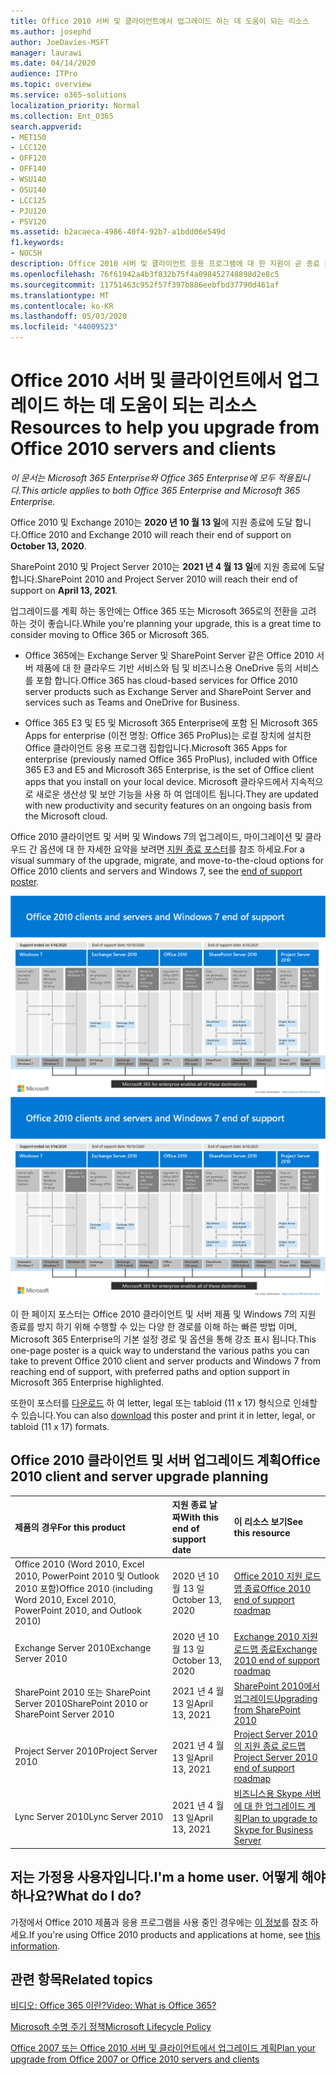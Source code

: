 ```yaml
---
title: Office 2010 서버 및 클라이언트에서 업그레이드 하는 데 도움이 되는 리소스
ms.author: josephd
author: JoeDavies-MSFT
manager: laurawi
ms.date: 04/14/2020
audience: ITPro
ms.topic: overview
ms.service: o365-solutions
localization_priority: Normal
ms.collection: Ent_O365
search.appverid:
- MET150
- LCC120
- OFF120
- OFF140
- WSU140
- OSU140
- LCC125
- PJU120
- PSV120
ms.assetid: b2acaeca-4986-40f4-92b7-a1bdd06e549d
f1.keywords:
- NOCSH
description: Office 2010 서버 및 클라이언트 응용 프로그램에 대 한 지원이 곧 종료 되며 사용자 지정 지원 계약을 사용할 수 없습니다. 이 문서를 사용 하 여 업그레이드 계획을 시작 합니다.
ms.openlocfilehash: 76f61942a4b3f832b75f4a098452748898d2e8c5
ms.sourcegitcommit: 11751463c952f57f397b886eebfbd37790d461af
ms.translationtype: MT
ms.contentlocale: ko-KR
ms.lasthandoff: 05/03/2020
ms.locfileid: "44009523"
---
```

# <a name="resources-to-help-you-upgrade-from-office-2010-servers-and-clients"></a><span data-ttu-id="a4219-104">Office 2010 서버 및 클라이언트에서 업그레이드 하는 데 도움이 되는 리소스</span><span class="sxs-lookup"><span data-stu-id="a4219-104">Resources to help you upgrade from Office 2010 servers and clients</span></span>

<span data-ttu-id="a4219-105">*이 문서는 Microsoft 365 Enterprise와 Office 365 Enterprise에 모두 적용됩니다.*</span><span class="sxs-lookup"><span data-stu-id="a4219-105">*This article applies to both Office 365 Enterprise and Microsoft 365 Enterprise.*</span></span>

<span data-ttu-id="a4219-106">Office 2010 및 Exchange 2010는 **2020 년 10 월 13 일**에 지원 종료에 도달 합니다.</span><span class="sxs-lookup"><span data-stu-id="a4219-106">Office 2010 and Exchange 2010 will reach their end of support on **October 13, 2020**.</span></span> 

<span data-ttu-id="a4219-107">SharePoint 2010 및 Project Server 2010는 **2021 년 4 월 13 일**에 지원 종료에 도달 합니다.</span><span class="sxs-lookup"><span data-stu-id="a4219-107">SharePoint 2010 and Project Server 2010 will reach their end of support on **April 13, 2021**.</span></span>

<span data-ttu-id="a4219-108">업그레이드를 계획 하는 동안에는 Office 365 또는 Microsoft 365로의 전환을 고려 하는 것이 좋습니다.</span><span class="sxs-lookup"><span data-stu-id="a4219-108">While you're planning your upgrade, this is a great time to consider moving to Office 365 or Microsoft 365.</span></span> 

- <span data-ttu-id="a4219-109">Office 365에는 Exchange Server 및 SharePoint Server 같은 Office 2010 서버 제품에 대 한 클라우드 기반 서비스와 팀 및 비즈니스용 OneDrive 등의 서비스를 포함 합니다.</span><span class="sxs-lookup"><span data-stu-id="a4219-109">Office 365 has cloud-based services for Office 2010 server products such as Exchange Server and SharePoint Server and services such as Teams and OneDrive for Business.</span></span> 

- <span data-ttu-id="a4219-110">Office 365 E3 및 E5 및 Microsoft 365 Enterprise에 포함 된 Microsoft 365 Apps for enterprise (이전 명칭: Office 365 ProPlus)는 로컬 장치에 설치한 Office 클라이언트 응용 프로그램 집합입니다.</span><span class="sxs-lookup"><span data-stu-id="a4219-110">Microsoft 365 Apps for enterprise (previously named Office 365 ProPlus), included with Office 365 E3 and E5 and Microsoft 365 Enterprise, is the set of Office client apps that you install on your local device.</span></span> <span data-ttu-id="a4219-111">Microsoft 클라우드에서 지속적으로 새로운 생산성 및 보안 기능을 사용 하 여 업데이트 됩니다.</span><span class="sxs-lookup"><span data-stu-id="a4219-111">They are updated with new productivity and security features on an ongoing basis from the Microsoft cloud.</span></span>

<span data-ttu-id="a4219-112">Office 2010 클라이언트 및 서버 및 Windows 7의 업그레이드, 마이그레이션 및 클라우드 간 옵션에 대 한 자세한 요약을 보려면 [지원 종료 포스터](./media/upgrade-from-office-2010-servers-and-products/Office2010Windows7EndOfSupport.pdf)를 참조 하세요.</span><span class="sxs-lookup"><span data-stu-id="a4219-112">For a visual summary of the upgrade, migrate, and move-to-the-cloud options for Office 2010 clients and servers and Windows 7, see the [end of support poster](./media/upgrade-from-office-2010-servers-and-products/Office2010Windows7EndOfSupport.pdf).</span></span>

<span data-ttu-id="a4219-113">[![Office 2010 클라이언트 및 서버와 Windows 7에 대한 지원 종료 포스터 이미지](./media/upgrade-from-office-2010-servers-and-products/office2010-windows7-end-of-support.png)](./media/upgrade-from-office-2010-servers-and-products/Office2010Windows7EndOfSupport.pdf)</span><span class="sxs-lookup"><span data-stu-id="a4219-113">[![Image for the end of support for Office 2010 clients and servers and Windows 7 poster](./media/upgrade-from-office-2010-servers-and-products/office2010-windows7-end-of-support.png)](./media/upgrade-from-office-2010-servers-and-products/Office2010Windows7EndOfSupport.pdf)</span></span>

<span data-ttu-id="a4219-114">이 한 페이지 포스터는 Office 2010 클라이언트 및 서버 제품 및 Windows 7의 지원 종료를 방지 하기 위해 수행할 수 있는 다양 한 경로를 이해 하는 빠른 방법 이며, Microsoft 365 Enterprise의 기본 설정 경로 및 옵션을 통해 강조 표시 됩니다.</span><span class="sxs-lookup"><span data-stu-id="a4219-114">This one-page poster is a quick way to understand the various paths you can take to prevent Office 2010 client and server products and Windows 7 from reaching end of support, with preferred paths and option support in Microsoft 365 Enterprise highlighted.</span></span>

<span data-ttu-id="a4219-115">또한이 포스터를 [다운로드](https://github.com/MicrosoftDocs/microsoft-365-docs/raw/public/microsoft-365/media/migration-microsoft-365-enterprise-workload/Office2010Windows7EndOfSupport.pdf) 하 여 letter, legal 또는 tabloid (11 x 17) 형식으로 인쇄할 수 있습니다.</span><span class="sxs-lookup"><span data-stu-id="a4219-115">You can also [download](https://github.com/MicrosoftDocs/microsoft-365-docs/raw/public/microsoft-365/media/migration-microsoft-365-enterprise-workload/Office2010Windows7EndOfSupport.pdf) this poster and print it in letter, legal, or tabloid (11 x 17) formats.</span></span>
      
## <a name="office-2010-client-and-server-upgrade-planning"></a><span data-ttu-id="a4219-116">Office 2010 클라이언트 및 서버 업그레이드 계획</span><span class="sxs-lookup"><span data-stu-id="a4219-116">Office 2010 client and server upgrade planning</span></span>
  
|<span data-ttu-id="a4219-117">**제품의 경우**</span><span class="sxs-lookup"><span data-stu-id="a4219-117">**For this product**</span></span>|<span data-ttu-id="a4219-118">**지원 종료 날짜**</span><span class="sxs-lookup"><span data-stu-id="a4219-118">**With this end of support date**</span></span>|<span data-ttu-id="a4219-119">**이 리소스 보기**</span><span class="sxs-lookup"><span data-stu-id="a4219-119">**See this resource**</span></span>|
|:-----|:-----|:-----|
|<span data-ttu-id="a4219-120">Office 2010 (Word 2010, Excel 2010, PowerPoint 2010 및 Outlook 2010 포함)</span><span class="sxs-lookup"><span data-stu-id="a4219-120">Office 2010 (including Word 2010, Excel 2010, PowerPoint 2010, and Outlook 2010)</span></span>  <br/> | <span data-ttu-id="a4219-121">2020 년 10 월 13 일</span><span class="sxs-lookup"><span data-stu-id="a4219-121">October 13, 2020</span></span> |[<span data-ttu-id="a4219-122">Office 2010 지원 로드맵 종료</span><span class="sxs-lookup"><span data-stu-id="a4219-122">Office 2010 end of support roadmap</span></span>](https://docs.microsoft.com/DeployOffice/office-2010-end-support-roadmap) <br/> |
|<span data-ttu-id="a4219-123">Exchange Server 2010</span><span class="sxs-lookup"><span data-stu-id="a4219-123">Exchange Server 2010</span></span>  <br/> | <span data-ttu-id="a4219-124">2020 년 10 월 13 일</span><span class="sxs-lookup"><span data-stu-id="a4219-124">October 13, 2020</span></span>  |[<span data-ttu-id="a4219-125">Exchange 2010 지원 로드맵 종료</span><span class="sxs-lookup"><span data-stu-id="a4219-125">Exchange 2010 end of support roadmap</span></span>](exchange-2010-end-of-support.md) <br/> |
|<span data-ttu-id="a4219-126">SharePoint 2010 또는 SharePoint Server 2010</span><span class="sxs-lookup"><span data-stu-id="a4219-126">SharePoint 2010 or SharePoint Server 2010</span></span>  <br/> | <span data-ttu-id="a4219-127">2021 년 4 월 13 일</span><span class="sxs-lookup"><span data-stu-id="a4219-127">April 13, 2021</span></span> |[<span data-ttu-id="a4219-128">SharePoint 2010에서 업그레이드</span><span class="sxs-lookup"><span data-stu-id="a4219-128">Upgrading from SharePoint 2010</span></span>](upgrade-from-sharepoint-2010.md) <br/> |
|<span data-ttu-id="a4219-129">Project Server 2010</span><span class="sxs-lookup"><span data-stu-id="a4219-129">Project Server 2010</span></span> <br/> | <span data-ttu-id="a4219-130">2021 년 4 월 13 일</span><span class="sxs-lookup"><span data-stu-id="a4219-130">April 13, 2021</span></span> | [<span data-ttu-id="a4219-131">Project Server 2010의 지원 종료 로드맵</span><span class="sxs-lookup"><span data-stu-id="a4219-131">Project Server 2010 end of support roadmap</span></span>](project-server-2010-end-of-support.md) <br/> |
|<span data-ttu-id="a4219-132">Lync Server 2010</span><span class="sxs-lookup"><span data-stu-id="a4219-132">Lync Server 2010</span></span> <br/> | <span data-ttu-id="a4219-133">2021 년 4 월 13 일</span><span class="sxs-lookup"><span data-stu-id="a4219-133">April 13, 2021</span></span> | [<span data-ttu-id="a4219-134">비즈니스용 Skype 서버에 대 한 업그레이드 계획</span><span class="sxs-lookup"><span data-stu-id="a4219-134">Plan to upgrade to Skype for Business Server</span></span>](https://docs.microsoft.com/skypeforbusiness/plan-your-deployment/upgrade) <br/> |
    
## <a name="im-a-home-user-what-do-i-do"></a><span data-ttu-id="a4219-135">저는 가정용 사용자입니다.</span><span class="sxs-lookup"><span data-stu-id="a4219-135">I'm a home user.</span></span> <span data-ttu-id="a4219-136">어떻게 해야 하나요?</span><span class="sxs-lookup"><span data-stu-id="a4219-136">What do I do?</span></span>

<span data-ttu-id="a4219-137">가정에서 Office 2010 제품과 응용 프로그램을 사용 중인 경우에는 [이 정보](plan-upgrade-previous-versions-office.md#im-a-home-user-what-do-i-do)를 참조 하세요.</span><span class="sxs-lookup"><span data-stu-id="a4219-137">If you're using Office 2010 products and applications at home, see [this information](plan-upgrade-previous-versions-office.md#im-a-home-user-what-do-i-do).</span></span>

## <a name="related-topics"></a><span data-ttu-id="a4219-138">관련 항목</span><span class="sxs-lookup"><span data-stu-id="a4219-138">Related topics</span></span>

[<span data-ttu-id="a4219-139">비디오: Office 365 이란?</span><span class="sxs-lookup"><span data-stu-id="a4219-139">Video: What is Office 365?</span></span>](https://support.office.com/article/847caf12-2589-452c-8aca-1c009797678b.aspx)
  
[<span data-ttu-id="a4219-140">Microsoft 수명 주기 정책</span><span class="sxs-lookup"><span data-stu-id="a4219-140">Microsoft Lifecycle Policy</span></span>](https://go.microsoft.com/fwlink/?linkid=865200)

[<span data-ttu-id="a4219-141">Office 2007 또는 Office 2010 서버 및 클라이언트에서 업그레이드 계획</span><span class="sxs-lookup"><span data-stu-id="a4219-141">Plan your upgrade from Office 2007 or Office 2010 servers and clients</span></span>](plan-upgrade-previous-versions-office.md)

